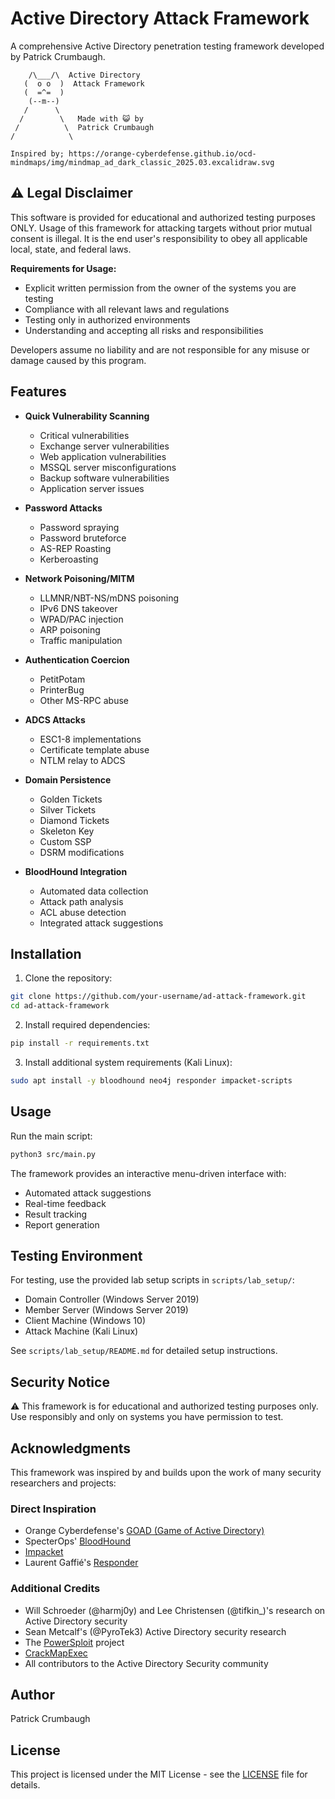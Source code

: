 # Active Directory Attack Framework

A comprehensive Active Directory penetration testing framework developed by Patrick Crumbaugh.

```
    /\___/\  Active Directory
   (  o o  )  Attack Framework
   (  =^=  ) 
    (--m--)  
   /      \    
  /        \   Made with 😺 by
 /          \  Patrick Crumbaugh
/            \ 

Inspired by; https://orange-cyberdefense.github.io/ocd-mindmaps/img/mindmap_ad_dark_classic_2025.03.excalidraw.svg
```

## ⚠️ Legal Disclaimer

This software is provided for educational and authorized testing purposes ONLY. Usage of this framework for attacking targets without prior mutual consent is illegal. It is the end user's responsibility to obey all applicable local, state, and federal laws.

**Requirements for Usage:**
- Explicit written permission from the owner of the systems you are testing
- Compliance with all relevant laws and regulations
- Testing only in authorized environments
- Understanding and accepting all risks and responsibilities

Developers assume no liability and are not responsible for any misuse or damage caused by this program.

## Features

- **Quick Vulnerability Scanning**
  - Critical vulnerabilities
  - Exchange server vulnerabilities
  - Web application vulnerabilities
  - MSSQL server misconfigurations
  - Backup software vulnerabilities
  - Application server issues

- **Password Attacks**
  - Password spraying
  - Password bruteforce
  - AS-REP Roasting
  - Kerberoasting

- **Network Poisoning/MITM**
  - LLMNR/NBT-NS/mDNS poisoning
  - IPv6 DNS takeover
  - WPAD/PAC injection
  - ARP poisoning
  - Traffic manipulation

- **Authentication Coercion**
  - PetitPotam
  - PrinterBug
  - Other MS-RPC abuse

- **ADCS Attacks**
  - ESC1-8 implementations
  - Certificate template abuse
  - NTLM relay to ADCS

- **Domain Persistence**
  - Golden Tickets
  - Silver Tickets
  - Diamond Tickets
  - Skeleton Key
  - Custom SSP
  - DSRM modifications

- **BloodHound Integration**
  - Automated data collection
  - Attack path analysis
  - ACL abuse detection
  - Integrated attack suggestions

## Installation

1. Clone the repository:
```bash
git clone https://github.com/your-username/ad-attack-framework.git
cd ad-attack-framework
```

2. Install required dependencies:
```bash
pip install -r requirements.txt
```

3. Install additional system requirements (Kali Linux):
```bash
sudo apt install -y bloodhound neo4j responder impacket-scripts
```

## Usage

Run the main script:
```bash
python3 src/main.py
```

The framework provides an interactive menu-driven interface with:
- Automated attack suggestions
- Real-time feedback
- Result tracking
- Report generation

## Testing Environment

For testing, use the provided lab setup scripts in `scripts/lab_setup/`:
- Domain Controller (Windows Server 2019)
- Member Server (Windows Server 2019)
- Client Machine (Windows 10)
- Attack Machine (Kali Linux)

See `scripts/lab_setup/README.md` for detailed setup instructions.

## Security Notice

⚠️ This framework is for educational and authorized testing purposes only. Use responsibly and only on systems you have permission to test.

## Acknowledgments

This framework was inspired by and builds upon the work of many security researchers and projects:

### Direct Inspiration
- Orange Cyberdefense's [GOAD (Game of Active Directory)](https://github.com/Orange-Cyberdefense/GOAD)
- SpecterOps' [BloodHound](https://github.com/BloodHoundAD/BloodHound)
- [Impacket](https://github.com/fortra/impacket)
- Laurent Gaffié's [Responder](https://github.com/lgandx/Responder)

### Additional Credits
- Will Schroeder (@harmj0y) and Lee Christensen (@tifkin_)'s research on Active Directory security
- Sean Metcalf's (@PyroTek3) Active Directory security research
- The [PowerSploit](https://github.com/PowerShellMafia/PowerSploit) project
- [CrackMapExec](https://github.com/byt3bl33d3r/CrackMapExec)
- All contributors to the Active Directory Security community

## Author

Patrick Crumbaugh

## License

This project is licensed under the MIT License - see the [LICENSE](LICENSE) file for details. 